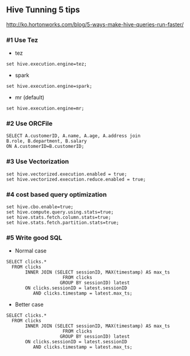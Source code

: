 ## Hive Tunning 5 tips
http://ko.hortonworks.com/blog/5-ways-make-hive-queries-run-faster/

### #1 Use Tez
  - tez
```
set hive.execution.engine=tez;
```
  - spark
```
set hive.execution.engine=spark;
```

  - mr (default)
```
set hive.execution.engine=mr;
```

### #2 Use ORCFile
```
SELECT A.customerID, A.name, A.age, A.address join
B.role, B.department, B.salary
ON A.customerID=B.customerID;
```

### #3 Use Vectorization
```
set hive.vectorized.execution.enabled = true;
set hive.vectorized.execution.reduce.enabled = true;
```

### #4 cost based query optimization
```
set hive.cbo.enable=true;
set hive.compute.query.using.stats=true;
set hive.stats.fetch.column.stats=true;
set hive.stats.fetch.partition.stats=true;
```

### #5 Write good SQL
  - Normal case
```
SELECT clicks.* 
  FROM clicks 
       INNER JOIN (SELECT sessionID, MAX(timestamp) AS max_ts 
                     FROM clicks
                    GROUP BY sessionID) latest
       ON clicks.sessionID = latest.sessionID 
          AND clicks.timestamp = latest.max_ts;

```

  - Better case
```
SELECT clicks.* 
  FROM clicks 
       INNER JOIN (SELECT sessionID, MAX(timestamp) AS max_ts 
                     FROM clicks
                    GROUP BY sessionID) latest
       ON clicks.sessionID = latest.sessionID 
          AND clicks.timestamp = latest.max_ts;
```

